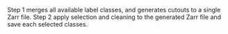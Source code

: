 Step 1 merges all available label classes, and generates cutouts to a single Zarr file.
Step 2 apply selection and cleaning to the generated Zarr file and save each selected classes.